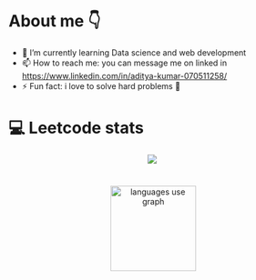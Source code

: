 # About me 👇
<!--
**Adityakumar012/Adityakumar012** is a ✨ _special_ ✨ repository because its `README.md` (this file) appears on your GitHub profile.

Here are some ideas to get you started:

- 👯 I’m looking to collaborate on ...
- 🤔 I’m looking for help with ...
- 😄 Pronouns: ...
- 💬 Ask me about ...
- 🔭 I’m currently working on ...
-->
- 🌱 I’m currently learning Data science and web development
- 📫 How to reach me: you can message me on linked in https://www.linkedin.com/in/aditya-kumar-070511258/
- ⚡ Fun fact: i love to solve hard problems 🌟
<div>
<h1>💻 Leetcode stats</h1>
<div align="center">
  
  ![](https://leetcard.jacoblin.cool/adityakumar8068?ext=contest)
</div>
</div>
<h1></h1>
<div align="center">
  <p>&nbsp;<img src="https://github-readme-stats.vercel.app/api/top-langs?username=Adityakumar012&locale=en&hide_title=false&layout=compact&card_width=380&langs_count=5&theme=highcontrast&hide_border=true&order=2" height="150" alt="languages use graph"  /></p>
</div>
